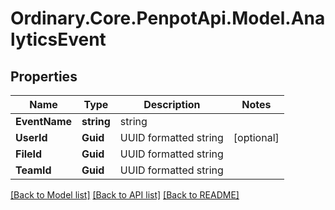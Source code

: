 # Ordinary.Core.PenpotApi.Model.AnalyticsEvent

## Properties

Name | Type | Description | Notes
------------ | ------------- | ------------- | -------------
**EventName** | **string** | string | 
**UserId** | **Guid** | UUID formatted string | [optional] 
**FileId** | **Guid** | UUID formatted string | 
**TeamId** | **Guid** | UUID formatted string | 

[[Back to Model list]](../README.md#documentation-for-models) [[Back to API list]](../README.md#documentation-for-api-endpoints) [[Back to README]](../README.md)

